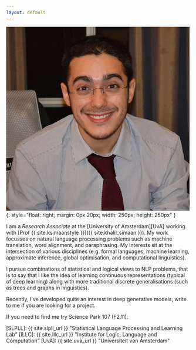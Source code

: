 ```yaml
---
layout: default
---
```


![wilker](/img/people/wilker2.png){: style="float: right; margin: 0px 20px; width: 250px; height: 250px" }

I am a *Research Associate* at the [University of Amsterdam][UvA] working with [Prof {{ site.ksimaanstyle }}]({{ site.khalil_simaan }}).
My work focusses on natural language processing problems such as machine translation, word alignment, and paraphrasing. My interests sit at the intersection of various disciplines (e.g. formal languages, machine learning, approximate inference, global optimisation, and computational linguistics). 


I pursue combinations of statistical and logical views to NLP problems, that is to say that I like the idea of learning continuous representations (typical of deep learning) along with more traditional discrete generalisations (such as trees and graphs in linguistics).


Recently, I've developed quite an interest in deep generative models, write to me if you are looking for a project.



If you need to find me try Science Park 107 (F2.11).

[SLPLL]: {{ site.slpll_url }} "Statistical Language Processing and Learning Lab"
[ILLC]: {{ site.illc_url }} "Institute for Logic, Language and Computation"
[UvA]: {{ site.uva_url }} "Universiteit van Amsterdam"

